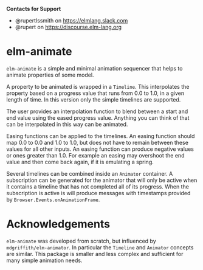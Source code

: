 **Contacts for Support**
- @rupertlssmith on https://elmlang.slack.com
- @rupert on https://discourse.elm-lang.org

# elm-animate

`elm-animate` is a simple and minimal animation sequencer that helps to animate
properties of some model.

A property to be animated is wrapped in a `Timeline`. This interpolates the property
based on a progress value that runs from 0.0 to 1.0, in a given length of time. In
this version only the simple timelines are supported.

The user provides an interpolation function to blend between a start and end value using the eased progress value. Anything you can think of that can be interpolated 
in this way can be animated.

Easing functions can be applied to the timelines. An easing function should map 
0.0 to 0.0 and 1.0 to 1.0, but does not have to remain between these values for all
other inputs. An easing function can produce negative values or ones greater than 1.0.
For example an easing may overshoot the end value and then come back again, if it is
emulating a spring.

Several timelines can be combined inside an `Animator` container. A subscription can be
generated for the animator that will only be active when it contains a timeline that
has not completed all of its progress. When the subscription is active is will produce
messages with timestamps provided by `Browser.Events.onAnimationFrame`.

# Acknowledgements

`elm-animate` was developed from scratch, but influenced by `mdgriffith/elm-animator`.
In particular the `Timeline` and `Animator` concepts are similar. This package is
smaller and less complex and sufficient for many simple animation needs.
